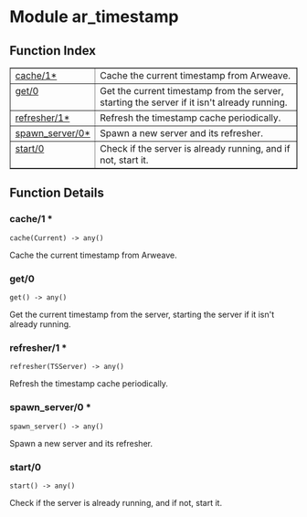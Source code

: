 

# Module ar_timestamp #

<a name="index"></a>

## Function Index ##


<table width="100%" border="1" cellspacing="0" cellpadding="2" summary="function index"><tr><td valign="top"><a href="#cache-1">cache/1*</a></td><td>Cache the current timestamp from Arweave.</td></tr><tr><td valign="top"><a href="#get-0">get/0</a></td><td>Get the current timestamp from the server, starting the server if it
isn't already running.</td></tr><tr><td valign="top"><a href="#refresher-1">refresher/1*</a></td><td>Refresh the timestamp cache periodically.</td></tr><tr><td valign="top"><a href="#spawn_server-0">spawn_server/0*</a></td><td>Spawn a new server and its refresher.</td></tr><tr><td valign="top"><a href="#start-0">start/0</a></td><td>Check if the server is already running, and if not, start it.</td></tr></table>


<a name="functions"></a>

## Function Details ##

<a name="cache-1"></a>

### cache/1 * ###

`cache(Current) -> any()`

Cache the current timestamp from Arweave.

<a name="get-0"></a>

### get/0 ###

`get() -> any()`

Get the current timestamp from the server, starting the server if it
isn't already running.

<a name="refresher-1"></a>

### refresher/1 * ###

`refresher(TSServer) -> any()`

Refresh the timestamp cache periodically.

<a name="spawn_server-0"></a>

### spawn_server/0 * ###

`spawn_server() -> any()`

Spawn a new server and its refresher.

<a name="start-0"></a>

### start/0 ###

`start() -> any()`

Check if the server is already running, and if not, start it.

